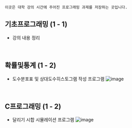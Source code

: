 ```
이곳은 대학 강의 시간에 주어진 프로그래밍 과제를 저장하는 곳입니다.
```
## 기초프로그래밍 (1 - 1)
- 강의 내용 정리

<br>

## 확률및통계 (1 - 2)
- 도수분포표 및 상대도수히스토그램 작성 프로그램
![image](https://user-images.githubusercontent.com/64591335/192936353-38a3e39c-fbbf-448e-bc74-749af6679417.png)

<br>

## C프로그래밍 (1 - 2)
- 달리기 시합 시뮬레이션 프로그램
![image](https://user-images.githubusercontent.com/64591335/193814679-003d7fe6-02c2-4dd7-a9ed-96a1f43dd20d.png)
